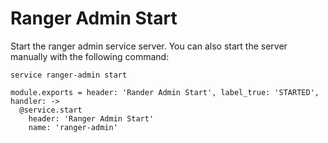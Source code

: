 
# Ranger Admin Start

Start the ranger admin service server. You can also start the server
manually with the following command:

```
service ranger-admin start
```

    module.exports = header: 'Rander Admin Start', label_true: 'STARTED', handler: ->
      @service.start
        header: 'Ranger Admin Start'
        name: 'ranger-admin'
